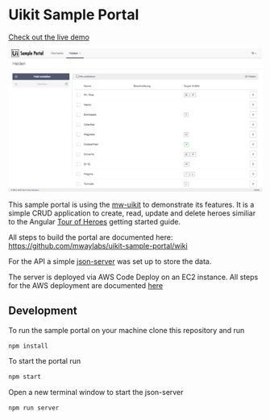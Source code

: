 # Uikit Sample Portal
[Check out the live demo](https://mwaylabs.github.io/uikit-sample-portal)

[![Cloud Player Teaser](uikit-sample-portal.jpg)](https://mwaylabs.github.io/uikit-sample-portal)

This sample portal is using the [mw-uikit](https://github.com/mwaylabs/uikit) to demonstrate its
features. It is a simple CRUD application to create, read, update and delete heroes similiar to the Angular
[Tour of Heroes](https://angular.io/docs/ts/latest/tutorial/) getting started guide.

All steps to build the portal are documented here: https://github.com/mwaylabs/uikit-sample-portal/wiki

For the API a simple [json-server](https://github.com/typicode/json-server) was set up to store the data. 

The server is deployed via AWS Code Deploy on an EC2 instance. All steps for the AWS deployment are documented [here](./json-server/README.md)

## Development
To run the sample portal on your machine clone this repository and run 
```
npm install
```

To start the portal run

```bash
npm start
````

Open a new terminal window to start the json-server

```bash
npm run server
```

